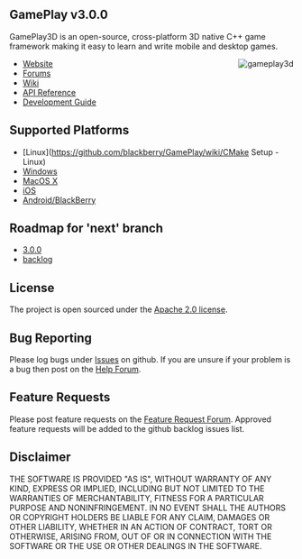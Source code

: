 ## GamePlay v3.0.0

GamePlay3D is an open-source, cross-platform 3D native C++ game framework making it easy to learn and write mobile and desktop games. 

<img align="right" src="https://raw.github.com/wiki/blackberry/GamePlay/img/logo.png" alt="gameplay3d" />

- [Website](http://www.gameplay3d.org/)
- [Forums](http://www.gameplay3d.org/forums/)
- [Wiki](https://github.com/blackberry/GamePlay/wiki)
- [API Reference](http://blackberry.github.io/GamePlay/api/index.html)
- [Development Guide](https://github.com/blackberry/GamePlay/wiki#wiki-Development_Guide)

## Supported Platforms
- [Linux](https://github.com/blackberry/GamePlay/wiki/CMake Setup - Linux)
- [Windows](https://github.com/blackberry/GamePlay/wiki/Visual-Studio-Setup) 
- [MacOS X](https://github.com/blackberry/GamePlay/wiki/Apple-Xcode-Setup)
- [iOS](https://github.com/blackberry/GamePlay/wiki/Apple-Xcode-Setup)
- [Android/BlackBerry](https://github.com/blackberry/GamePlay/wiki/Android-NDK-Setup)

## Roadmap for 'next' branch
- [3.0.0](https://github.com/blackberry/GamePlay/issues?milestone=7&page=1&state=open)
- [backlog](https://github.com/blackberry/GamePlay/issues?milestone=5&page=1&state=open)

## License
The project is open sourced under the [Apache 2.0 license](http://www.tldrlegal.com/license/apache-license-2.0-%28apache-2.0%29).

## Bug Reporting
Please log bugs under [Issues](https://github.com/blackberry/GamePlay/issues) on github.
If you are unsure if your problem is a bug then post on the [Help Forum](http://www.gameplay3d.org/forums/viewforum.php?f=3).

## Feature Requests
Please post feature requests on the [Feature Request Forum](http://www.gameplay3d.org/forums/viewforum.php?f=4). Approved feature requests will be added to the github backlog issues list. 

## Disclaimer
THE SOFTWARE IS PROVIDED "AS IS", WITHOUT WARRANTY OF ANY KIND, EXPRESS OR IMPLIED, 
INCLUDING BUT NOT LIMITED TO THE WARRANTIES OF MERCHANTABILITY, FITNESS FOR A 
PARTICULAR PURPOSE AND NONINFRINGEMENT. IN NO EVENT SHALL THE AUTHORS OR COPYRIGHT 
HOLDERS BE LIABLE FOR ANY CLAIM, DAMAGES OR OTHER LIABILITY, WHETHER IN AN ACTION OF CONTRACT, 
TORT OR OTHERWISE, ARISING FROM, OUT OF OR IN CONNECTION WITH THE SOFTWARE OR THE USE OR 
OTHER DEALINGS IN THE SOFTWARE.
